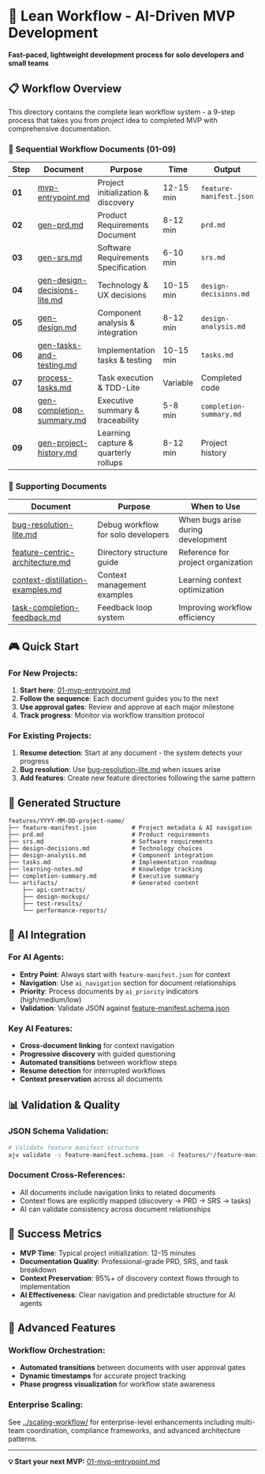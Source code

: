 # 🚀 Lean Workflow - AI-Driven MVP Development

**Fast-paced, lightweight development process for solo developers and small teams**

## 📋 Workflow Overview

This directory contains the complete lean workflow system - a 9-step process that takes you from project idea to completed MVP with comprehensive documentation.

### 🎯 **Sequential Workflow Documents (01-09)**

| Step | Document | Purpose | Time | Output |
|------|----------|---------|------|--------|
| **01** | [mvp-entrypoint.md](./01-mvp-entrypoint.md) | Project initialization & discovery | 12-15 min | `feature-manifest.json` |
| **02** | [gen-prd.md](./02-gen-prd.md) | Product Requirements Document | 8-12 min | `prd.md` |
| **03** | [gen-srs.md](./03-gen-srs.md) | Software Requirements Specification | 6-10 min | `srs.md` |
| **04** | [gen-design-decisions-lite.md](./04-gen-design-decisions-lite.md) | Technology & UX decisions | 10-15 min | `design-decisions.md` |
| **05** | [gen-design.md](./05-gen-design.md) | Component analysis & integration | 8-12 min | `design-analysis.md` |
| **06** | [gen-tasks-and-testing.md](./06-gen-tasks-and-testing.md) | Implementation tasks & testing | 10-15 min | `tasks.md` |
| **07** | [process-tasks.md](./07-process-tasks.md) | Task execution & TDD-Lite | Variable | Completed code |
| **08** | [gen-completion-summary.md](./08-gen-completion-summary.md) | Executive summary & traceability | 5-8 min | `completion-summary.md` |
| **09** | [gen-project-history.md](./09-gen-project-history.md) | Learning capture & quarterly rollups | 8-12 min | Project history |

### 🔧 **Supporting Documents**

| Document | Purpose | When to Use |
|----------|---------|-------------|
| [bug-resolution-lite.md](./bug-resolution-lite.md) | Debug workflow for solo developers | When bugs arise during development |
| [feature-centric-architecture.md](./feature-centric-architecture.md) | Directory structure guide | Reference for project organization |
| [context-distillation-examples.md](./context-distillation-examples.md) | Context management examples | Learning context optimization |
| [task-completion-feedback.md](./task-completion-feedback.md) | Feedback loop system | Improving workflow efficiency |

## 🎮 **Quick Start**

### For New Projects:
1. **Start here**: [01-mvp-entrypoint.md](./01-mvp-entrypoint.md)
2. **Follow the sequence**: Each document guides you to the next
3. **Use approval gates**: Review and approve at each major milestone
4. **Track progress**: Monitor via workflow transition protocol

### For Existing Projects:
1. **Resume detection**: Start at any document - the system detects your progress
2. **Bug resolution**: Use [bug-resolution-lite.md](./bug-resolution-lite.md) when issues arise
3. **Add features**: Create new feature directories following the same pattern

## 📁 **Generated Structure**

```
features/YYYY-MM-DD-project-name/
├── feature-manifest.json          # Project metadata & AI navigation
├── prd.md                         # Product requirements
├── srs.md                         # Software requirements  
├── design-decisions.md            # Technology choices
├── design-analysis.md             # Component integration
├── tasks.md                       # Implementation roadmap
├── learning-notes.md              # Knowledge tracking
├── completion-summary.md          # Executive summary
└── artifacts/                     # Generated content
    ├── api-contracts/
    ├── design-mockups/
    ├── test-results/
    └── performance-reports/
```

## 🤖 **AI Integration**

### **For AI Agents:**
- **Entry Point**: Always start with `feature-manifest.json` for context
- **Navigation**: Use `ai_navigation` section for document relationships
- **Priority**: Process documents by `ai_priority` indicators (high/medium/low)
- **Validation**: Validate JSON against [feature-manifest.schema.json](./feature-manifest.schema.json)

### **Key AI Features:**
- **Cross-document linking** for context navigation
- **Progressive discovery** with guided questioning
- **Automated transitions** between workflow steps
- **Resume detection** for interrupted workflows
- **Context preservation** across all documents

## 📊 **Validation & Quality**

### **JSON Schema Validation:**
```bash
# Validate feature manifest structure
ajv validate -s feature-manifest.schema.json -d features/*/feature-manifest.json
```

### **Document Cross-References:**
- All documents include navigation links to related documents
- Context flows are explicitly mapped (discovery → PRD → SRS → tasks)
- AI can validate consistency across document relationships

## 🎯 **Success Metrics**

- **MVP Time**: Typical project initialization: 12-15 minutes
- **Documentation Quality**: Professional-grade PRD, SRS, and task breakdown
- **Context Preservation**: 95%+ of discovery context flows through to implementation
- **AI Effectiveness**: Clear navigation and predictable structure for AI agents

## 🚀 **Advanced Features**

### **Workflow Orchestration:**
- **Automated transitions** between documents with user approval gates
- **Dynamic timestamps** for accurate project tracking
- **Phase progress visualization** for workflow state awareness

### **Enterprise Scaling:**
See [../scaling-workflow/](../scaling-workflow/) for enterprise-level enhancements including multi-team coordination, compliance frameworks, and advanced architecture patterns.

---

**💡 Start your next MVP:** [01-mvp-entrypoint.md](./01-mvp-entrypoint.md)
